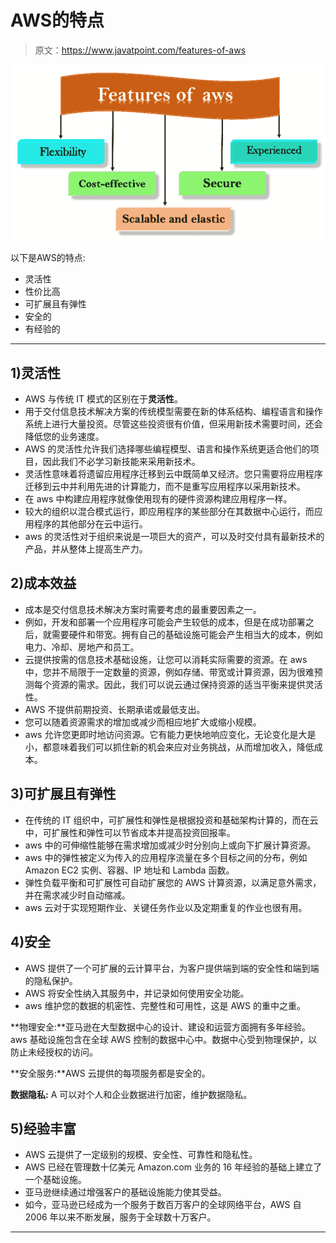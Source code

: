 # AWS的特点

> 原文：<https://www.javatpoint.com/features-of-aws>

![Features of AWS](img/38eace04eac0950314b5cec9b7d8da0f.png)

以下是AWS的特点:

*   灵活性
*   性价比高
*   可扩展且有弹性
*   安全的
*   有经验的

* * *

## 1)灵活性

*   AWS 与传统 IT 模式的区别在于**灵活性**。
*   用于交付信息技术解决方案的传统模型需要在新的体系结构、编程语言和操作系统上进行大量投资。尽管这些投资很有价值，但采用新技术需要时间，还会降低您的业务速度。
*   AWS 的灵活性允许我们选择哪些编程模型、语言和操作系统更适合他们的项目，因此我们不必学习新技能来采用新技术。
*   灵活性意味着将遗留应用程序迁移到云中既简单又经济。您只需要将应用程序迁移到云中并利用先进的计算能力，而不是重写应用程序以采用新技术。
*   在 aws 中构建应用程序就像使用现有的硬件资源构建应用程序一样。
*   较大的组织以混合模式运行，即应用程序的某些部分在其数据中心运行，而应用程序的其他部分在云中运行。
*   aws 的灵活性对于组织来说是一项巨大的资产，可以及时交付具有最新技术的产品，并从整体上提高生产力。

## 2)成本效益

*   成本是交付信息技术解决方案时需要考虑的最重要因素之一。
*   例如，开发和部署一个应用程序可能会产生较低的成本，但是在成功部署之后，就需要硬件和带宽。拥有自己的基础设施可能会产生相当大的成本，例如电力、冷却、房地产和员工。
*   云提供按需的信息技术基础设施，让您可以消耗实际需要的资源。在 aws 中，您并不局限于一定数量的资源，例如存储、带宽或计算资源，因为很难预测每个资源的需求。因此，我们可以说云通过保持资源的适当平衡来提供灵活性。
*   AWS 不提供前期投资、长期承诺或最低支出。
*   您可以随着资源需求的增加或减少而相应地扩大或缩小规模。
*   aws 允许您更即时地访问资源。它有能力更快地响应变化，无论变化是大是小，都意味着我们可以抓住新的机会来应对业务挑战，从而增加收入，降低成本。

## 3)可扩展且有弹性

*   在传统的 IT 组织中，可扩展性和弹性是根据投资和基础架构计算的，而在云中，可扩展性和弹性可以节省成本并提高投资回报率。
*   aws 中的可伸缩性能够在需求增加或减少时分别向上或向下扩展计算资源。
*   aws 中的弹性被定义为传入的应用程序流量在多个目标之间的分布，例如 Amazon EC2 实例、容器、IP 地址和 Lambda 函数。
*   弹性负载平衡和可扩展性可自动扩展您的 AWS 计算资源，以满足意外需求，并在需求减少时自动缩减。
*   aws 云对于实现短期作业、关键任务作业以及定期重复的作业也很有用。

## 4)安全

*   AWS 提供了一个可扩展的云计算平台，为客户提供端到端的安全性和端到端的隐私保护。
*   AWS 将安全性纳入其服务中，并记录如何使用安全功能。
*   aws 维护您的数据的机密性、完整性和可用性，这是 AWS 的重中之重。

**物理安全:**亚马逊在大型数据中心的设计、建设和运营方面拥有多年经验。aws 基础设施包含在全球 AWS 控制的数据中心中。数据中心受到物理保护，以防止未经授权的访问。

**安全服务:**AWS 云提供的每项服务都是安全的。

**数据隐私:** A 可以对个人和企业数据进行加密，维护数据隐私。

## 5)经验丰富

*   AWS 云提供了一定级别的规模、安全性、可靠性和隐私性。
*   AWS 已经在管理数十亿美元 Amazon.com 业务的 16 年经验的基础上建立了一个基础设施。
*   亚马逊继续通过增强客户的基础设施能力使其受益。
*   如今，亚马逊已经成为一个服务于数百万客户的全球网络平台，AWS 自 2006 年以来不断发展，服务于全球数十万客户。

* * *